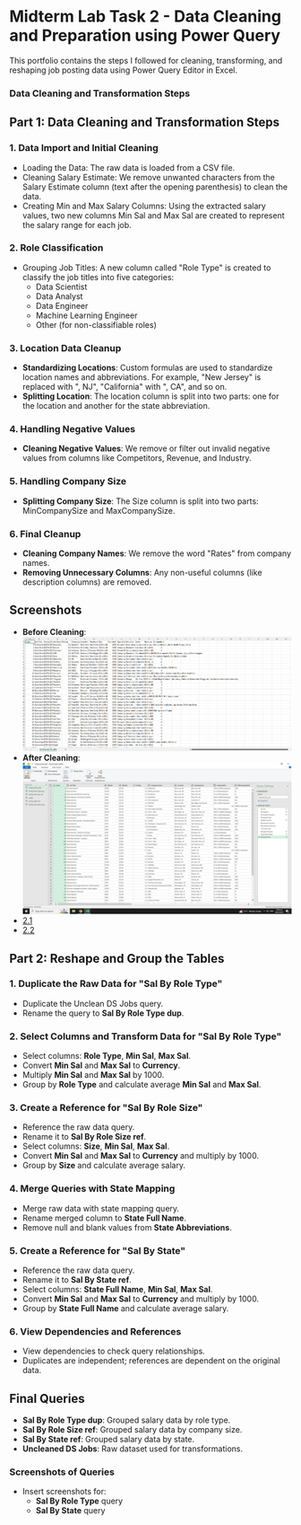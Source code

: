 # Midterm Lab Task 2 - Data Cleaning and Preparation using Power Query
This portfolio contains the steps I followed for cleaning, transforming, and reshaping job posting data using Power Query Editor in Excel. 
### Data Cleaning and Transformation Steps

## Part 1: Data Cleaning and Transformation Steps

### 1. **Data Import and Initial Cleaning**
- Loading the Data: The raw data is loaded from a CSV file.
- Cleaning Salary Estimate: We remove unwanted characters from the Salary Estimate column (text after the opening parenthesis) to clean the data.
- Creating Min and Max Salary Columns: Using the extracted salary values, two new columns Min Sal and Max Sal are created to represent the salary range for each job.

### 2. **Role Classification**
- Grouping Job Titles: A new column called "Role Type" is created to classify the job titles into five categories:
  - Data Scientist
  - Data Analyst
  - Data Engineer
  - Machine Learning Engineer
  - Other (for non-classifiable roles)

### 3. **Location Data Cleanup**
- **Standardizing Locations**: Custom formulas are used to standardize location names and abbreviations. For example, "New Jersey" is replaced with ", NJ", "California" with ", CA", and so on.
- **Splitting Location**: The location column is split into two parts: one for the location and another for the state abbreviation.

### 4. **Handling Negative Values**
- **Cleaning Negative Values**: We remove or filter out invalid negative values from columns like Competitors, Revenue, and Industry.

### 5. **Handling Company Size**
- **Splitting Company Size**: The Size column is split into two parts: MinCompanySize and MaxCompanySize.

### 6. **Final Cleanup**
- **Cleaning Company Names**: We remove the word "Rates" from company names.
- **Removing Unnecessary Columns**: Any non-useful columns (like description columns) are removed.



## Screenshots

- **Before Cleaning**: ![1.Before Cleaning](/Midterm%20Lab%20Task%202/images/old.PNG)
- **After Cleaning**: ![2.After Cleaning](/Midterm%20Lab%20Task%202/images/uncleanpic1.PNG)
- [2.1](/Midterm%20Lab%20Task%202/images/uncleanpic2.png)
- [2.2](/Midterm%20Lab%20Task%202/images/uncleanpic3.png)

## Part 2: **Reshape and Group the Tables**
### 1. Duplicate the Raw Data for "Sal By Role Type"
- Duplicate the Unclean DS Jobs query.
- Rename the query to **Sal By Role Type dup**.

### 2. Select Columns and Transform Data for "Sal By Role Type"
- Select columns: **Role Type**, **Min Sal**, **Max Sal**.
- Convert **Min Sal** and **Max Sal** to **Currency**.
- Multiply **Min Sal** and **Max Sal** by 1000.
- Group by **Role Type** and calculate average **Min Sal** and **Max Sal**.

### 3. Create a Reference for "Sal By Role Size"
- Reference the raw data query.
- Rename it to **Sal By Role Size ref**.
- Select columns: **Size**, **Min Sal**, **Max Sal**.
- Convert **Min Sal** and **Max Sal** to **Currency** and multiply by 1000.
- Group by **Size** and calculate average salary.

### 4. Merge Queries with State Mapping
- Merge raw data with state mapping query.
- Rename merged column to **State Full Name**.
- Remove null and blank values from **State Abbreviations**.

### 5. Create a Reference for "Sal By State"
- Reference the raw data query.
- Rename it to **Sal By State ref**.
- Select columns: **State Full Name**, **Min Sal**, **Max Sal**.
- Convert **Min Sal** and **Max Sal** to **Currency** and multiply by 1000.
- Group by **State Full Name** and calculate average salary.

### 6. View Dependencies and References
- View dependencies to check query relationships.
- Duplicates are independent; references are dependent on the original data.

## Final Queries
- **Sal By Role Type dup**: Grouped salary data by role type.
- **Sal By Role Size ref**: Grouped salary data by company size.
- **Sal By State ref**: Grouped salary data by state.
- **Uncleaned DS Jobs**: Raw dataset used for transformations.

### Screenshots of Queries
- Insert screenshots for:
  - **Sal By Role Type** query
  - **Sal By State** query
  
